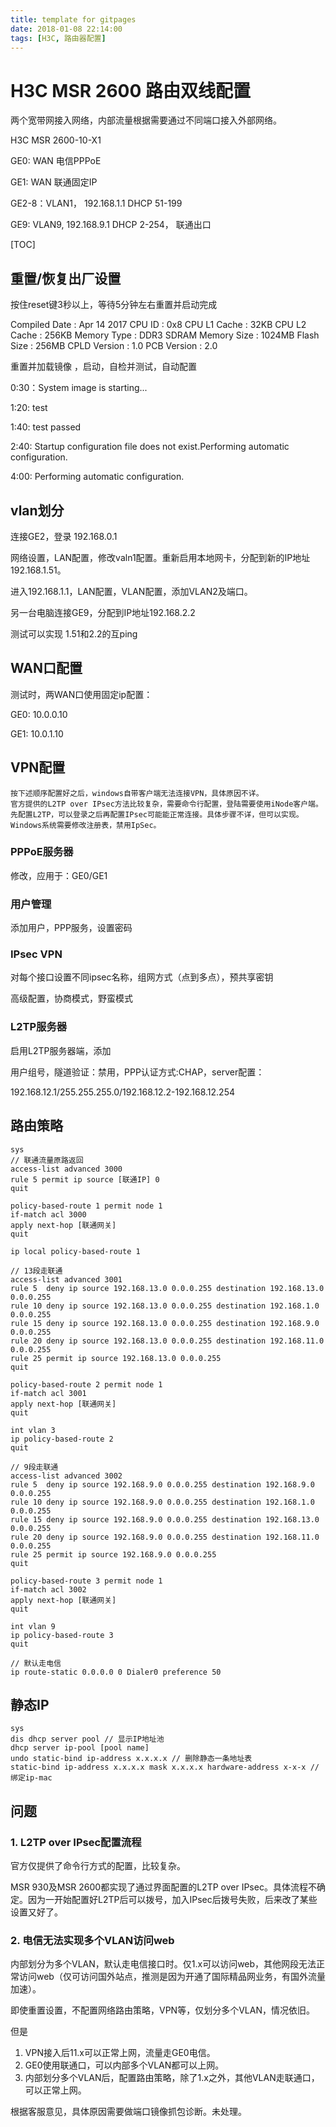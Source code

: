 ```yaml
---
title: template for gitpages
date: 2018-01-08 22:14:00
tags: [H3C, 路由器配置]
---
```



# H3C MSR 2600 路由双线配置

两个宽带网接入网络，内部流量根据需要通过不同端口接入外部网络。
<!--more-->

H3C MSR 2600-10-X1

GE0: WAN 电信PPPoE

GE1: WAN 联通固定IP

GE2-8：VLAN1， 192.168.1.1 DHCP 51-199

GE9: VLAN9, 192.168.9.1 DHCP 2-254， 联通出口

[TOC]



## 重置/恢复出厂设置

按住reset键3秒以上，等待5分钟左右重置并启动完成

Compiled Date       : Apr 14 2017
CPU ID              : 0x8
CPU L1 Cache        : 32KB
CPU L2 Cache        : 256KB
Memory Type         : DDR3 SDRAM
Memory Size         : 1024MB
Flash Size          : 256MB
CPLD Version        : 1.0
PCB Version         : 2.0

重置并加载镜像 ，启动，自检并测试，自动配置

0:30：System image is starting...

1:20: test

1:40: test passed

2:40: Startup configuration file does not exist.Performing automatic configuration.

4:00: Performing automatic configuration.





## vlan划分

连接GE2，登录 192.168.0.1

网络设置，LAN配置，修改valn1配置。重新启用本地网卡，分配到新的IP地址 192.168.1.51。

进入192.168.1.1，LAN配置，VLAN配置，添加VLAN2及端口。

另一台电脑连接GE9，分配到IP地址192.168.2.2

测试可以实现 1.51和2.2的互ping

## WAN口配置

测试时，两WAN口使用固定ip配置：

GE0: 10.0.0.10

GE1: 10.0.1.10

## VPN配置

```
按下述顺序配置好之后，windows自带客户端无法连接VPN，具体原因不详。
官方提供的L2TP over IPsec方法比较复杂，需要命令行配置，登陆需要使用iNode客户端。
先配置L2TP，可以登录之后再配置IPsec可能能正常连接。具体步骤不详，但可以实现。Windows系统需要修改注册表，禁用IpSec。
```

### PPPoE服务器

修改，应用于：GE0/GE1

### 用户管理

添加用户，PPP服务，设置密码

### IPsec VPN

对每个接口设置不同ipsec名称，组网方式（点到多点），预共享密钥

高级配置，协商模式，野蛮模式

### L2TP服务器

启用L2TP服务器端，添加

用户组号，隧道验证：禁用，PPP认证方式:CHAP，server配置：

192.168.12.1/255.255.255.0/192.168.12.2-192.168.12.254



## 路由策略

```
sys
// 联通流量原路返回
access-list advanced 3000
rule 5 permit ip source [联通IP] 0
quit

policy-based-route 1 permit node 1
if-match acl 3000
apply next-hop [联通网关]
quit

ip local policy-based-route 1

// 13段走联通
access-list advanced 3001
rule 5  deny ip source 192.168.13.0 0.0.0.255 destination 192.168.13.0 0.0.0.255
rule 10 deny ip source 192.168.13.0 0.0.0.255 destination 192.168.1.0  0.0.0.255
rule 15 deny ip source 192.168.13.0 0.0.0.255 destination 192.168.9.0  0.0.0.255
rule 20 deny ip source 192.168.13.0 0.0.0.255 destination 192.168.11.0 0.0.0.255
rule 25 permit ip source 192.168.13.0 0.0.0.255
quit

policy-based-route 2 permit node 1
if-match acl 3001
apply next-hop [联通网关]
quit

int vlan 3
ip policy-based-route 2
quit

// 9段走联通
access-list advanced 3002
rule 5  deny ip source 192.168.9.0 0.0.0.255 destination 192.168.9.0 0.0.0.255
rule 10 deny ip source 192.168.9.0 0.0.0.255 destination 192.168.1.0  0.0.0.255
rule 15 deny ip source 192.168.9.0 0.0.0.255 destination 192.168.13.0  0.0.0.255
rule 20 deny ip source 192.168.9.0 0.0.0.255 destination 192.168.11.0 0.0.0.255
rule 25 permit ip source 192.168.9.0 0.0.0.255
quit

policy-based-route 3 permit node 1
if-match acl 3002
apply next-hop [联通网关]
quit

int vlan 9
ip policy-based-route 3
quit

// 默认走电信
ip route-static 0.0.0.0 0 Dialer0 preference 50
```

## 静态IP

```
sys
dis dhcp server pool // 显示IP地址池
dhcp server ip-pool [pool name]
undo static-bind ip-address x.x.x.x // 删除静态一条地址表
static-bind ip-address x.x.x.x mask x.x.x.x hardware-address x-x-x // 绑定ip-mac
```





## 问题

### 1. L2TP over IPsec配置流程

官方仅提供了命令行方式的配置，比较复杂。

MSR 930及MSR 2600都实现了通过界面配置的L2TP over IPsec。具体流程不确定。因为一开始配置好L2TP后可以拨号，加入IPsec后拨号失败，后来改了某些设置又好了。

### 2. 电信无法实现多个VLAN访问web

内部划分为多个VLAN，默认走电信接口时。仅1.x可以访问web，其他网段无法正常访问web（仅可访问国外站点，推测是因为开通了国际精品网业务，有国外流量加速）。

即使重置设置，不配置网络路由策略，VPN等，仅划分多个VLAN，情况依旧。

但是 

1. VPN接入后11.x可以正常上网，流量走GE0电信。
2. GE0使用联通口，可以内部多个VLAN都可以上网。
3. 内部划分多个VLAN后，配置路由策略，除了1.x之外，其他VLAN走联通口，可以正常上网。

根据客服意见，具体原因需要做端口镜像抓包诊断。未处理。